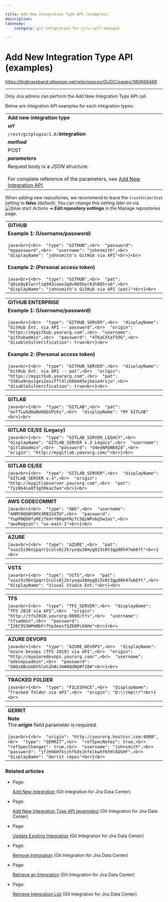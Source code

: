 ```yaml
---

title: Add New Integration Type API (examples)
description:
taxonomy:
    category: git-integration-for-jira-self-managed

---
```


# Add New Integration Type API (examples)

<https://bigbrassband.atlassian.net/wiki/spaces/GIJDC/pages/380666468>

* * *

Only Jira admins can perform the Add New Integration Type API call.

Below are integration API examples for each integration types:

|     |
| --- |
| **Add new integration type** |
| _**url**_ |
| `/rest/gitplugin/1.0/`**integration** |
| _**method**_ |
| POST |
| _**parameters**_ |
| Request body is a _JSON_ structure.<br><br>For complete reference of the parameters, see [Add New Integration API](/wiki/spaces/GIJDC/pages/380666461/Add+New+Integration). |

When adding new repositories, we recommend to leave the `trustFolderStat` setting to **false** _(default)_. You can change this setting later on via ![(blue star)](/wiki/s/-1639011364/6452/8b4898d3c114827e64ec143b4fa79bb76a6cfa5b/_/images/icons/emoticons/star_blue.png) _Actions_ ➜ _**Edit repository settings**_ in the Manage repositories page.

|     |
| --- |
| **GITHUB** |
| **Example 1: (Username/password)**<br><br>```java<br>{<br>  "type": "GITHUB",<br>  "password": "mypassword",<br>  "username": "johnsmith",<br>  "displayName": "johnsmith's GitHub via API"<br>}<br>```<br><br>**Example 2: (Personal access token)**<br><br>```java<br>{<br>  "type": "GITHUB",<br>  "pat": "q9ie8y8lwrrlsg943ioox3qdv085hyr63h005rxb",<br>  "displayName": "johnsmith's GitHub via API (pat)"<br>}<br>``` |

|     |
| --- |
| **GITHUB ENTERPRISE** |
| **Example 1: (Username/password)**<br><br>```java<br>{<br>  "type": "GITHUB_SERVER",<br>  "displayName": "GitHub Ent. via API -- password",<br>  "origin": "https://mygithub.yourorg.com",<br>  "username": "githubadmin",<br>  "password": "4TKaCXtaf59G",<br>  "disableSslVerification": true<br>}<br>```<br><br>**Example 2: (Personal access token)**<br><br>```java<br>{<br>  "type": "GITHUB_SERVER",<br>  "displayName": "GitHub Ent. via API -- pat",<br>  "origin": "https://mygithub.yourorg.com",<br>  "pat": "330sw9nqs1ges2osiffl4lzb6bm65ejbeua4rsju",<br>  "disableSslVerification": true<br>}<br>``` |

|     |
| --- |
| **GITLAB** |
| ```java<br>{<br>  "type": "GITLAB",<br>  "pat": "AvTfLwSd6wBoK6bSPzks",<br>  "displayName": "MY GITLAB"<br>}<br>``` |

|     |
| --- |
| **GITLAB CE/EE (Legacy)** |
| ```java<br>{<br>  "type": "GITLAB_SERVER_LEGACY",<br>  "displayName": "GITLAB_SERVER v.3 Legacy",<br>  "username": "gitlabadmin",<br>  "password": "G4eeNPpNK82d",<br>  "origin": "http://mygitlab.yourorg.com/"<br>}<br>``` |

|     |
| --- |
| **GITLAB CE/EE** |
| ```java<br>{<br>  "type": "GITLAB_SERVER",<br>  "displayName": "GITLAB_SERVER v.4",<br>  "origin": "http://mygitlabserver.yourorg.com",<br>  "pat": "7yz0b4sa8f3g59kaz7wn"<br>}<br>``` |

|     |
| --- |
| **AWS CODECOMMIT** |
| ```java<br>{<br>  "type": "AWS",<br>  "username": "AHMY0OGWY8RX3RB1SXTU",<br>  "password": "YupPNQD8fyREjfkHrY8KqmYNz7c5QzWPubqSw2az",<br>  "awsRegion": "us-east-1"<br>}<br>``` |

|     |
| --- |
| **AZURE** |
| ```java<br>{<br>  "type": "AZURE",<br>  "pat": "vuxz5i9kn2pqrr2culs0j2kryxqu38myg8i5s0t3gp86h47wb6ft"<br>}<br>``` |

|     |
| --- |
| **VSTS** |
| ```java<br>{<br>  "type": "VSTS",<br>  "pat": "vuxz5i9kn2pqrr2culs0j2kryxqu38myg8i5s0t3gp86h47wb6ft",<br>  "displayName": "Visual Studio Ent."<br>}<br>``` |

|     |
| --- |
| **TFS** |
| ```java<br>{<br>  "type": "TFS_SERVER",<br>  "displayName": "TFS 2018 via API",<br>  "origin": "http://tfs2018.yourorg:8080/tfs",<br>  "username": "tfsadmin",<br>  "password": "I26C953WPmNbFr7hp3eosf$Z68PcXAHe"<br>}<br>``` |

|     |
| --- |
| **AZURE DEVOPS** |
| ```java<br>{<br>  "type": "AZURE_DEVOPS",<br>  "displayName": "Azure Devops (TFS 2019) via API",<br>  "origin": "http://myazuredevops.yourorg.com/",<br>  "username": "adevopsadmin",<br>  "password": "G6Dz6BuUGKh5lo%Zh#cJm#0QdN@#fZ8#"<br>}<br>``` |

|     |
| --- |
| **TRACKED FOLDER** |
| ```java<br>{<br>  "type": "FILESPACE",<br>  "displayName": "Tracked folder via API",<br>  "origin": "D:\\tmp\\*"<br>}<br>``` |

|     |
| --- |
| **GERRIT** |
| **Note**  <br>The _**origin**_ field parameter is required.<br><br>```java<br>{<br>  "origin": "http://yourorg.hostsvr.com:8080",<br>  "type": "GERRIT",<br>  "refSpecNotes": true,<br>  "refSpecChanges": true,<br>  "username": "johnsmith",<br>  "password": "jfJHhKHfksjhfkdsjhfelkwhfKFHlKDSHF",<br>  "displayName": "Gerrit repos"<br>}<br>``` |

### Related articles

*   Page:
    
    [Add New Integration](/wiki/spaces/GIJDC/pages/380666461/Add+New+Integration) (Git Integration for Jira Data Center)
    
*   Page:
    
    [Add New Integration Type API (examples)](/wiki/spaces/GIJDC/pages/380666468) (Git Integration for Jira Data Center)
    
*   Page:
    
    [Update Existing Integration](/wiki/spaces/GIJDC/pages/380699347/Update+Existing+Integration) (Git Integration for Jira Data Center)
    
*   Page:
    
    [Remove Integration](/wiki/spaces/GIJDC/pages/380797346/Remove+Integration) (Git Integration for Jira Data Center)
    
*   Page:
    
    [Retrieve an Integration](/wiki/spaces/GIJDC/pages/380699382/Retrieve+an+Integration) (Git Integration for Jira Data Center)
    
*   Page:
    
    [Retrieve Integration List](/wiki/spaces/GIJDC/pages/380666487/Retrieve+Integration+List) (Git Integration for Jira Data Center)
